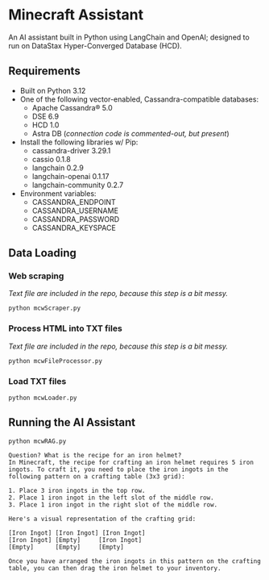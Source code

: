 # Minecraft Assistant
An AI assistant built in Python using LangChain and OpenAI; designed to run on DataStax Hyper-Converged Database (HCD).

## Requirements
 - Built on Python 3.12
 - One of the following vector-enabled, Cassandra-compatible databases:
 	- Apache Cassandra® 5.0
 	- DSE 6.9
 	- HCD 1.0
 	- Astra DB (_connection code is commented-out, but present_)
 - Install the following libraries w/ Pip:
 	- cassandra-driver 3.29.1
 	- cassio 0.1.8
 	- langchain 0.2.9
 	- langchain-openai 0.1.17
 	- langchain-community 0.2.7
 - Environment variables:
 	- CASSANDRA_ENDPOINT
 	- CASSANDRA_USERNAME
 	- CASSANDRA_PASSWORD
 	- CASSANDRA_KEYSPACE

## Data Loading

### Web scraping
_Text file are included in the repo, because this step is a bit messy._

```
python mcwScraper.py
```

### Process HTML into TXT files
_Text file are included in the repo, because this step is a bit messy._

```
python mcwFileProcessor.py
```

### Load TXT files

```
python mcwLoader.py
```

## Running the AI Assistant

```
python mcwRAG.py

Question? What is the recipe for an iron helmet?
In Minecraft, the recipe for crafting an iron helmet requires 5 iron ingots. To craft it, you need to place the iron ingots in the following pattern on a crafting table (3x3 grid):

1. Place 3 iron ingots in the top row.
2. Place 1 iron ingot in the left slot of the middle row.
3. Place 1 iron ingot in the right slot of the middle row.

Here's a visual representation of the crafting grid:

[Iron Ingot] [Iron Ingot] [Iron Ingot]
[Iron Ingot] [Empty]     [Iron Ingot]
[Empty]      [Empty]     [Empty]

Once you have arranged the iron ingots in this pattern on the crafting table, you can then drag the iron helmet to your inventory.
```